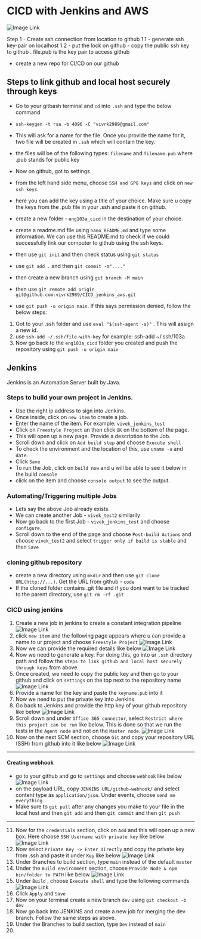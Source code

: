 # CICD with Jenkins and AWS
![Image Link](https://github.com/vivrk2989/CICD_jenkins_aws/blob/main/Images/cicd_with_jenkins_AWS.png)


Step 1 - Create ssh connection from location to github
1.1 - generate ssh key-pair on localhost
1.2 - put the lock on github - copy the public ssh key to github . file.pub is the key pair to access github
- create a new repo for CI/CD on our github

## Steps to link github and local host securely through keys

- Go to your gitbash terminal and `cd` into `.ssh` and type the below command
- `ssh-keygen -t rsa -b 4096 -C "vivrk2989@gmail.com"`
- This will ask for a name for the file. Once you provide the name for it, two file will be created in `.ssh` which will contain the key.
- the files will be of the following types: `filename` and `filename.pub` where .pub stands for public key

- Now on github, got to settings
- from the left hand side menu, choose `SSH and GPG keys` and click on `new ssh keys`.
- here you can add the key using a title of your choice. Make sure u copy the keys from the .pub file in your .ssh and paste it on github.

- create a new folder - `eng103a_cicd` in the destination of your choice.
- create a readme.md file using `nano README.md` and type some information. We can use this README.md to check if we could successfully link our computer to github using the ssh keys.
- then use `git init` and then check status using `git status`
- use `git add .` and then `git commit -m"...."`
- then create a new branch using `git branch -M main`
- then use `git remote add origin git@github.com:vivrk2989/CICD_jenkins_aws.git`
- use `git push -u origin main`. If this says permission denied, follow the below steps:

1. Got to your .ssh folder and use `eval "$(ssh-agent -s)"` . This will assign a new id.
2. use `ssh-add ~/.ssh/file-with-key` for example: ssh-add ~/.ssh/103a
3. Now go back to the `eng103a_cicd` folder you created and push the repository using `git push -u origin main`

## Jenkins

Jenkins is an Automation Server built by Java. 

### Steps to build your own project in Jenkins.
- Use the right ip address to sign into Jenkins.
- Once inside, click on `new item` to create a job.
- Enter the name of the item. For example: `vivek_jenkins_test`
- Click on `Freestyle Project` an then click `OK` on the bottom of the page. 
- This will open up a new page. Provide a description to the Job.
- Scroll down and click on `Add build step` and choose `Execute shell`
- To check the environment and the location of this, use `uname -a` and `date`.
- Click `Save`
- To run the Job, click on `build now` and u will be able to see it below in the build `console`
- click on the item and choose `console output` to see the output.

### Automating/Triggering multiple Jobs
- Lets say the above Job already exists. 
- We can create another Job - `vivek_test2` similarily 
- Now go back to the first Job - `vivek_jenkins_test` and choose `configure`.
-  Scroll down to the end of the page and choose `Post-build Actions` and choose `vivek_test2` and select `trigger only if build is stable` and then `Save` 


### cloning github repository

- create a new directory using `mkdir` and then use `git clone URL(http://...)`. Get the URL from github - `code`
- If the cloned folder contains .git file and if you dont want to be tracked to the parent directory, use `git rm -rf .git`

### CICD using jenkins
1. Create a new job in jenkins to create a constant integration pipeline
![Image Link](https://github.com/vivrk2989/CICD_jenkins_aws/blob/main/Images/Building%20a%20job%20in%20jenkins.png)
2. click `new item` and the following page appears where u can provide a name to ur project and choose `Freestyle Project`
![Image Link](https://github.com/vivrk2989/CICD_jenkins_aws/blob/main/Images/How%20to%20build%20job.png)
3. Now we can provide the required details like below
![Image Link](https://github.com/vivrk2989/CICD_jenkins_aws/blob/main/Images/Jenkins%20job%20-%20constant%20integration%20with%20github.png)
4. Now we need to generate a key. For doing this, go into ur `.ssh` directory path and follow the `steps to link github and local host securely through keys` from above
5. Once created, we need to copy the public key and then go to your github and click on `settings` on the top next to the repository name
![Image Link](https://github.com/vivrk2989/CICD_jenkins_aws/blob/main/Images/Deploying%20keys.png)
6. Provide a name for the key and paste the `keyname.pub` into it
7. Now we need to put the private key into Jenkins
8. Go back to Jenkins and provide the http key of your github repository like below
![Image Link](https://github.com/vivrk2989/CICD_jenkins_aws/blob/main/Images/Providing%20the%20github%20http%20in%20jenkins.png)
9. Scroll down and under `Office 365 connector`, select `Restrict where this project can be run` like below. This is done so that we run the tests in the `Agent node` and not on the `Master node`.
![Image Link](https://github.com/vivrk2989/CICD_jenkins_aws/blob/main/Images/Restricting%20the%20tests%20in%20agent%20node.png)
10. Now on the next SCM section, choose `Git` and copy your repository URL (SSH) from github into it like below
![Image Link](https://github.com/vivrk2989/CICD_jenkins_aws/blob/main/Images/Using%20ssh%20from%20github%20for%20git%20repository%20URL.png) 
---
#### Creating webhook
- go to your github and go to `settings` and choose `webhook` like below
![Image Link](https://github.com/vivrk2989/CICD_jenkins_aws/blob/main/Images/Webhook1.png)
- on the payload URL, copy `JENKINS URL/github-webhook/` and select content type as `application/json`. Under events, choose `send me everything`
- Make sure to `git pull` after any changes you make to your file in the local host and then `git add` and then `git commit` and then `git push`
---
11. Now for the `credentials` section, click on `Add` and this will open up a new box. Here choose `SSH Username with private key` like below
![Image Link](https://github.com/vivrk2989/CICD_jenkins_aws/blob/main/Images/Jenkins%20Credentials%20for%20git1%20.png)
12. Now select `Private Key -> Enter directly` and copy the private key from .ssh and paste it under `Key` like below
![Image Link](https://github.com/vivrk2989/CICD_jenkins_aws/blob/main/Images/Entering%20private%20key%20as%20credentials%20for%20git2.png)
13. Under Branches to build section, type `main` instead of the default `master`
14. Under the `Build environment` section, choose `Provide Node & npm bin/folder to PATH` like below
![Image Link](https://github.com/vivrk2989/CICD_jenkins_aws/blob/main/Images/Build%20Environment.png)
15. Under `Build` , choose `Execute shell` and type the following commands
![Image Link](https://github.com/vivrk2989/CICD_jenkins_aws/blob/main/Images/Execute%20shell%20commands.png)
16. Click `Apply` and `Save`
17. Now on your terminal create a new branch `dev` using `git checkout -b dev`
18. Now go back into JENKINS and create a new job for merging the dev branch. Follow the same steps as above. 
19. Under the Branches to build section, type `Dev` instead of `main`
20. 



